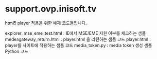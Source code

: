 # support.ovp.inisoft.tv

html5 player 적용을 위한 예제 코드들입니다.

explorer_mse_eme_test.html : IE에서 MSE/EME 지원 여부를 체크하는 샘플 
medeagateway_return.html : player.html 을 리턴하는 샘플 코드
player.html : player를 사이트에 적용하는 샘플 코드
media_token.py : media token 생성 샘플 Python 코드

